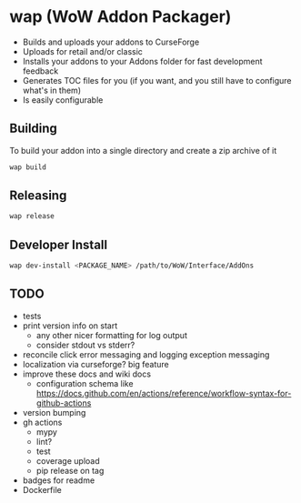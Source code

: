 # wap (WoW Addon Packager)

- Builds and uploads your addons to CurseForge
- Uploads for retail and/or classic
- Installs your addons to your Addons folder for fast development feedback
- Generates TOC files for you (if you want, and you still have to configure what's in them)
- Is easily configurable

## Building

To build your addon into a single directory and create a zip archive of it

```bash
wap build
```

## Releasing

```bash
wap release
```

## Developer Install

```bash
wap dev-install <PACKAGE_NAME> /path/to/WoW/Interface/AddOns
```

## TODO

- tests
- print version info on start
  - any other nicer formatting for log output
  - consider stdout vs stderr?
- reconcile click error messaging and logging exception messaging
- localization via curseforge? big feature
- improve these docs and wiki docs
  - configuration schema like
  <https://docs.github.com/en/actions/reference/workflow-syntax-for-github-actions>
- version bumping
- gh actions
  - mypy
  - lint?
  - test
  - coverage upload
  - pip release on tag
- badges for readme
- Dockerfile
